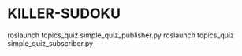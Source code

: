 # KILLER-SUDOKU
roslaunch topics_quiz simple_quiz_publisher.py
roslaunch topics_quiz simple_quiz_subscriber.py
